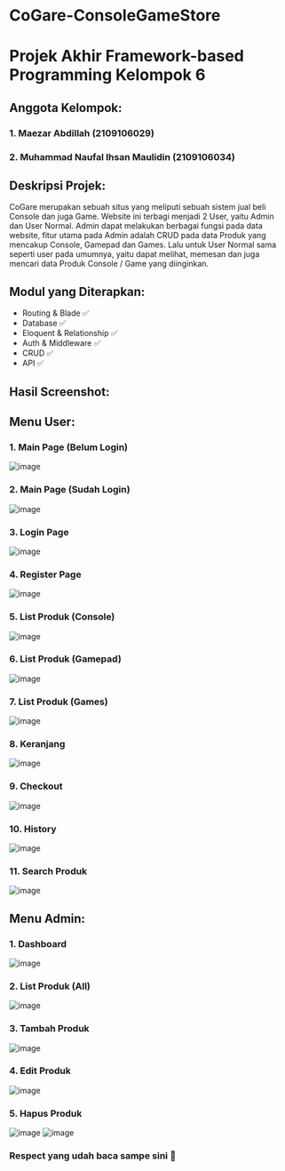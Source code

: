 # CoGare-ConsoleGameStore
# Projek Akhir Framework-based Programming Kelompok 6

##
## Anggota Kelompok:
### 1. Maezar Abdillah (2109106029)
### 2. Muhammad Naufal Ihsan Maulidin (2109106034)


##
## Deskripsi Projek:
CoGare merupakan sebuah situs yang meliputi sebuah sistem jual beli Console dan juga Game. Website ini terbagi menjadi 2 User, yaitu Admin dan User Normal.
Admin dapat melakukan berbagai fungsi pada data website, fitur utama pada Admin adalah CRUD pada data Produk yang mencakup Console, Gamepad dan Games.
Lalu untuk User Normal sama seperti user pada umumnya, yaitu dapat melihat, memesan dan juga mencari data Produk Console / Game yang diinginkan.

##
## Modul yang Diterapkan:
- Routing & Blade :white_check_mark:
- Database :white_check_mark:
- Eloquent & Relationship :white_check_mark:
- Auth & Middleware :white_check_mark:
- CRUD :white_check_mark:
- API :white_check_mark:

##
## Hasil Screenshot:
## Menu User:
### 1. Main Page (Belum Login)
![image](https://github.com/nafxyy/CoGare-ConsoleGameStore/assets/92091542/5bf26de0-5360-4fa2-938b-f23394faba7c)
### 2. Main Page (Sudah Login)
![image](https://github.com/nafxyy/CoGare-ConsoleGameStore/assets/92091542/b45ecf0a-2b8e-480e-bf39-6a7ad4f6326d)
### 3. Login Page
![image](https://github.com/nafxyy/CoGare-ConsoleGameStore/assets/92091542/90186e31-a598-474e-827d-91957d74bc66)
### 4. Register Page
![image](https://github.com/nafxyy/CoGare-ConsoleGameStore/assets/92091542/39d68610-abac-45b0-94e0-d851f9f0a28e)
### 5. List Produk (Console)
![image](https://github.com/nafxyy/CoGare-ConsoleGameStore/assets/92091542/18da1cb9-b99d-4ffb-93d4-5029503c51ea)
### 6. List Produk (Gamepad)
![image](https://github.com/nafxyy/CoGare-ConsoleGameStore/assets/92091542/c42b86af-bcfa-48dd-92fd-61c303e77573)
### 7. List Produk (Games)
![image](https://github.com/nafxyy/CoGare-ConsoleGameStore/assets/92091542/c8fb98ac-2270-4645-ad87-3975a3521ed5)
### 8. Keranjang
![image](https://github.com/nafxyy/CoGare-ConsoleGameStore/assets/92091542/e41cd7f7-5f0e-4fac-9d17-0639cfd30fb1)
### 9. Checkout
![image](https://github.com/nafxyy/CoGare-ConsoleGameStore/assets/92091542/08b109ce-12c0-472d-a7b4-e6c1bbdbc12e)
### 10. History
![image](https://github.com/nafxyy/CoGare-ConsoleGameStore/assets/92091542/bee9f992-74f0-40a3-a618-5f8072ec1577)
### 11. Search Produk
![image](https://github.com/nafxyy/CoGare-ConsoleGameStore/assets/92091542/b86e3852-5eee-45ab-bfe3-d7ee2bed4d7f)

##
## Menu Admin:
### 1. Dashboard
![image](https://github.com/nafxyy/CoGare-ConsoleGameStore/assets/92091542/749ec1ae-9df1-4e85-b978-ed9ef32958ba)
### 2. List Produk (All)
![image](https://github.com/nafxyy/CoGare-ConsoleGameStore/assets/92091542/1c520ba0-10cd-4be9-92e7-8c9cf55e6305)
### 3. Tambah Produk
![image](https://github.com/nafxyy/CoGare-ConsoleGameStore/assets/92091542/55da8b64-22f0-4d42-8018-5ca4daa8f73f)
### 4. Edit Produk
![image](https://github.com/nafxyy/CoGare-ConsoleGameStore/assets/92091542/0bb8e459-92b7-4269-9738-166af4a26cd8)
### 5. Hapus Produk
![image](https://github.com/nafxyy/CoGare-ConsoleGameStore/assets/92091542/a16c4e0e-dcfe-4cd5-be1e-ea127a59f6fb)
![image](https://github.com/nafxyy/CoGare-ConsoleGameStore/assets/92091542/331f03a2-5406-4f8a-935b-df279eb040c5)

### Respect yang udah baca sampe sini :punch:

